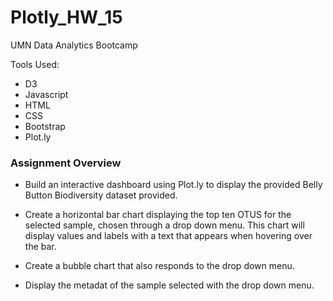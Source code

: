 # Plotly_HW_15
UMN Data Analytics Bootcamp

Tools Used:

* D3
* Javascript
* HTML
* CSS
* Bootstrap
* Plot.ly

### Assignment Overview

* Build an interactive dashboard using Plot.ly to display the provided Belly Button Biodiversity dataset provided.

* Create a horizontal bar chart displaying the top ten OTUS for the selected sample, chosen through a drop down menu.  This chart will display values and labels with a text that appears when hovering over the bar.

* Create a bubble chart that also responds to the drop down menu.

* Display the metadat of the sample selected with the drop down menu.
